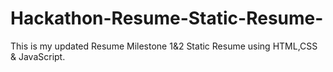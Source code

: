 # Hackathon-Resume-Static-Resume-
This is my updated Resume Milestone 1&amp;2 Static Resume using HTML,CSS &amp; JavaScript.
